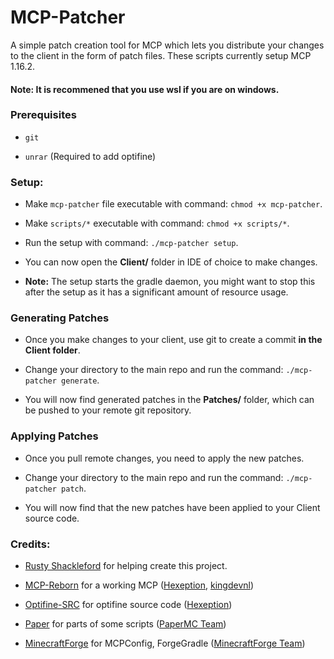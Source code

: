 # MCP-Patcher

 A simple patch creation tool for MCP which  lets you distribute your changes to the client in the form of patch files.
 These scripts currently setup MCP 1.16.2.

#### Note: It is recommened that you use wsl if you are on windows.


### Prerequisites

- ``git``

- ``unrar`` (Required to add optifine)

### Setup:

- Make ``mcp-patcher`` file executable with command: ``chmod +x mcp-patcher``.

- Make ``scripts/*`` executable with command: ``chmod +x scripts/*``.

- Run the setup with command: ``./mcp-patcher setup``.

- You can now open the **Client/** folder in IDE of choice to make changes.

- **Note:** The setup starts the gradle daemon, you might want to stop this after the setup as it has a significant amount of resource usage.

### Generating Patches

- Once you make changes to your client, use git to create a commit **in the Client folder**.

- Change your directory to the main repo and run the command: ``./mcp-patcher generate``.

- You will now find generated patches in the **Patches/** folder, which can be pushed to your remote git repository.

### Applying Patches

- Once you pull remote changes, you need to apply the new patches.

- Change your directory to the main repo and run the command: ``./mcp-patcher patch``.

- You will now find that the new patches have been applied to your Client source code.

### Credits:

* [Rusty Shackleford](https://github.com/pepsi) for helping create this project.

* [MCP-Reborn](https://github.com/Hexeption/MCP-Reborn) for a working MCP ([Hexeption](https://github.com/Hexeption), [kingdevnl](https://github.com/kingdevnl))

* [Optifine-SRC](https://github.com/Hexeption/Optifine-SRC) for optifine source code ([Hexeption](https://github.com/Hexeption))

* [Paper](https://github.com/PaperMC/Paper) for parts of some scripts ([PaperMC Team](https://github.com/PaperMC))

* [MinecraftForge](https://github.com/MinecraftForge/MinecraftForge) for MCPConfig, ForgeGradle ([MinecraftForge Team](https://github.com/MinecraftForge))
